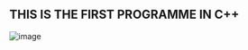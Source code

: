 ## THIS IS THE FIRST PROGRAMME IN C++

![image](https://user-images.githubusercontent.com/95082820/219894408-b759684d-ab7d-40dd-9036-f0741e147bc9.png)

